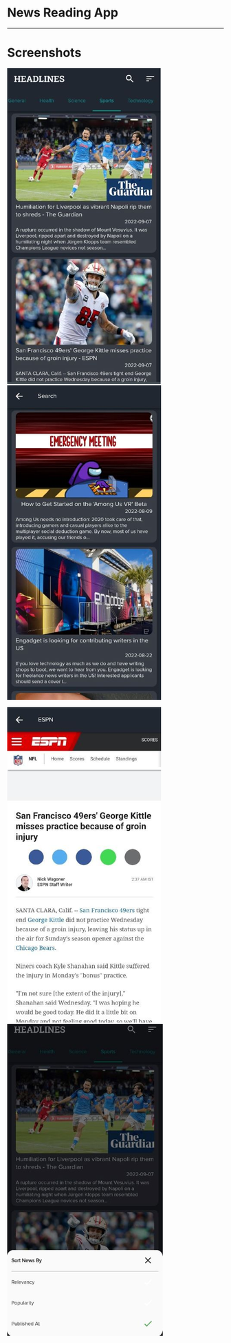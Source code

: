 # News Reading App

---

# Screenshots

![alt-text-1](https://github.com/xarck/news/blob/master/screenshots/ss1.jpeg?raw=true "image-1") ![alt-text-2](https://github.com/xarck/news/blob/master/screenshots/ss2.jpeg?raw=true "image-2")

![alt-text-1](https://github.com/xarck/news/blob/master/screenshots/ss3.jpeg?raw=true "image-3") ![alt-text-2](https://github.com/xarck/news/blob/master/screenshots/ss4.jpeg?raw=true "image-4")
